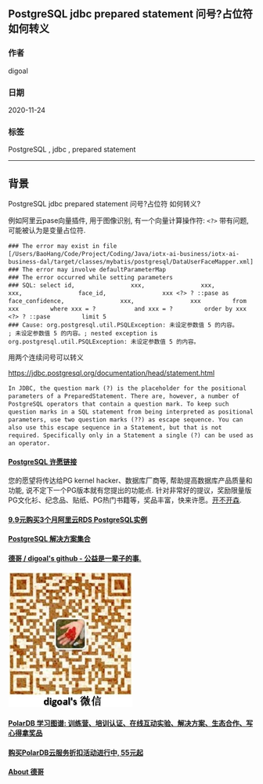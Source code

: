 ## PostgreSQL jdbc prepared statement 问号?占位符 如何转义    
    
### 作者    
digoal    
    
### 日期    
2020-11-24    
    
### 标签    
PostgreSQL , jdbc , prepared statement     
    
----    
    
## 背景    
PostgreSQL jdbc prepared statement 问号?占位符 如何转义?    
  
例如阿里云pase向量插件, 用于图像识别, 有一个向量计算操作符: ```<?>``` 带有问题, 可能被认为是变量占位符.    
    
```  
### The error may exist in file [/Users/BaoHang/Code/Project/Coding/Java/iotx-ai-business/iotx-ai-business-dal/target/classes/mybatis/postgresql/DataUserFaceMapper.xml]  
### The error may involve defaultParameterMap  
### The error occurred while setting parameters  
### SQL: select id,                xxx,                xxx,                xxx,                face_id,                xxx <?> ? ::pase as face_confidence,                xxx,                xxx         from xxx         where xxx = ?           and xxx = ?         order by xxx <?> ? ::pase         limit 5  
### Cause: org.postgresql.util.PSQLException: 未设定参数值 5 的内容。  
; 未设定参数值 5 的内容。; nested exception is org.postgresql.util.PSQLException: 未设定参数值 5 的内容。  
```  
    
用两个连续问号可以转义    
    
https://jdbc.postgresql.org/documentation/head/statement.html    
    
```    
In JDBC, the question mark (?) is the placeholder for the positional parameters of a PreparedStatement. There are, however, a number of PostgreSQL operators that contain a question mark. To keep such question marks in a SQL statement from being interpreted as positional parameters, use two question marks (??) as escape sequence. You can also use this escape sequence in a Statement, but that is not required. Specifically only in a Statement a single (?) can be used as an operator.    
```    
    
    
  
#### [PostgreSQL 许愿链接](https://github.com/digoal/blog/issues/76 "269ac3d1c492e938c0191101c7238216")
您的愿望将传达给PG kernel hacker、数据库厂商等, 帮助提高数据库产品质量和功能, 说不定下一个PG版本就有您提出的功能点. 针对非常好的提议，奖励限量版PG文化衫、纪念品、贴纸、PG热门书籍等，奖品丰富，快来许愿。[开不开森](https://github.com/digoal/blog/issues/76 "269ac3d1c492e938c0191101c7238216").  
  
  
#### [9.9元购买3个月阿里云RDS PostgreSQL实例](https://www.aliyun.com/database/postgresqlactivity "57258f76c37864c6e6d23383d05714ea")
  
  
#### [PostgreSQL 解决方案集合](https://yq.aliyun.com/topic/118 "40cff096e9ed7122c512b35d8561d9c8")
  
  
#### [德哥 / digoal's github - 公益是一辈子的事.](https://github.com/digoal/blog/blob/master/README.md "22709685feb7cab07d30f30387f0a9ae")
  
  
![digoal's wechat](../pic/digoal_weixin.jpg "f7ad92eeba24523fd47a6e1a0e691b59")
  
  
#### [PolarDB 学习图谱: 训练营、培训认证、在线互动实验、解决方案、生态合作、写心得拿奖品](https://www.aliyun.com/database/openpolardb/activity "8642f60e04ed0c814bf9cb9677976bd4")
  
  
#### [购买PolarDB云服务折扣活动进行中, 55元起](https://www.aliyun.com/activity/new/polardb-yunparter?userCode=bsb3t4al "e0495c413bedacabb75ff1e880be465a")
  
  
#### [About 德哥](https://github.com/digoal/blog/blob/master/me/readme.md "a37735981e7704886ffd590565582dd0")
  
